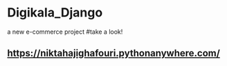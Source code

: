 # Digikala_Django
 a new e-commerce project
#take a look!
## https://niktahajighafouri.pythonanywhere.com/ 
